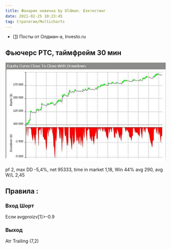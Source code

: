 ```yaml
---
title: Фонарик новичка by Oldman. Бэктестинг
date: 2021-02-25 10:23:45
tag: Стратегии/Multicharts
---
```



* <p>[<a href="https://club.investo.ru/viewtopic.php?f=14&t=122592&sid=97a0c13f647463bf27ea203794ecc24a">1</a>]        Посты от Олдман-а, Investo.ru </p>


## Фьючерс РТС, таймфрейм 30 мин

<img src="https://raw.githubusercontent.com/Ragve-hub/scribble/gh-pages/images/fonarik_backtest.jpg" alt="Фундаментальный анализ">

pf 2, max DD -5,4%, net 95333, time in market 1,18,
Win 44% avg 290, avg W/L 2,45

## Правила :

### Вход Шорт
Если avgproizv[1]>-0.9

### Выход
Atr Trailing (7,2)
